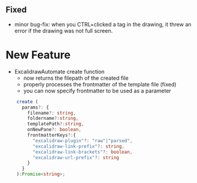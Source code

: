 ## Fixed
- minor bug-fix: when you CTRL+clicked a tag in the drawing, it threw an error if the drawing was not full screen. 

# New Feature 
- ExcalidrawAutomate create function
  - now returns the filepath of the created file
  - properly processes the frontmatter of the template file (fixed)
  - you can now specify frontmatter to be used as a parameter
```typescript
    create (
      params?: {
        filename?: string, 
        foldername?:string, 
        templatePath?:string, 
        onNewPane?: boolean,
        frontmatterKeys?:{
          "excalidraw-plugin"?: "raw"|"parsed",
          "excalidraw-link-prefix"?: string,
          "excalidraw-link-brackets"?: boolean,
          "excalidraw-url-prefix"?: string
        }
      }
    ):Promise<string>;
```
